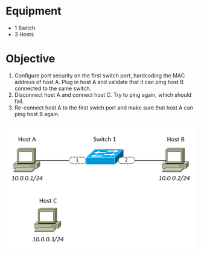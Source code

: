 # Equipment

* 1 Switch
* 3 Hosts

# Objective
1. Configure port security on the first switch port, hardcoding the MAC address of host A. Plug in host A and validate that it can ping host B connected to the same switch.
2. Disconnect host A and connect host C. Try to ping again, which should fail.
3. Re-connect host A to the first swich port and make sure that host A can ping host B again.

![alt text](https://github.com/marcusit/CiscoLabs/raw/master/CCNA/Port-Security-01/Diagram01.png)
